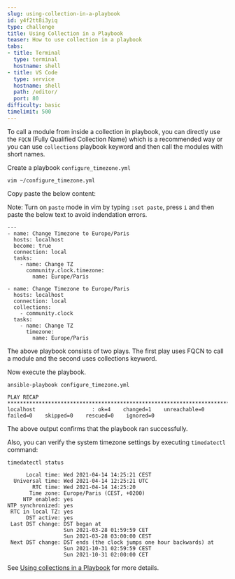 ```yaml
---
slug: using-collection-in-a-playbook
id: y4f2tt8i3yiq
type: challenge
title: Using Collection in a Playbook
teaser: How to use collection in a playbook
tabs:
- title: Terminal
  type: terminal
  hostname: shell
- title: VS Code
  type: service
  hostname: shell
  path: /editor/
  port: 80
difficulty: basic
timelimit: 500
---
```

To call a module from inside a collection in playbook, you can directly use the `FQCN` (Fully Qualified Collection Name) which is a recommended way or you can use `collections` playbook keyword and then call the modules with short names.

Create a playbook `configure_timezone.yml`

```
vim ~/configure_timezone.yml
```

Copy paste the below content:

Note: Turn on `paste` mode in vim by typing `:set paste`, press `i` and then paste the below text to avoid indendation errors.

```
---
- name: Change Timezone to Europe/Paris
  hosts: localhost
  become: true
  connection: local
  tasks:
    - name: Change TZ
      community.clock.timezone:
        name: Europe/Paris

- name: Change Timezone to Europe/Paris
  hosts: localhost
  connection: local
  collections:
    - community.clock
  tasks:
    - name: Change TZ
      timezone:
        name: Europe/Paris
```

The above playbook consists of two plays. The first play uses FQCN to call a module and the second uses collections keyword.

Now execute the playbook.

```
ansible-playbook configure_timezone.yml
```

```
PLAY RECAP **************************************************************************************************************************
localhost                  : ok=4    changed=1    unreachable=0    failed=0    skipped=0    rescued=0    ignored=0
```

The above output confirms that the playbook ran successfully.

Also, you can verify the system timezone settings by executing `timedatectl` command:

```
timedatectl status

      Local time: Wed 2021-04-14 14:25:21 CEST
  Universal time: Wed 2021-04-14 12:25:21 UTC
        RTC time: Wed 2021-04-14 14:25:20
       Time zone: Europe/Paris (CEST, +0200)
     NTP enabled: yes
NTP synchronized: yes
 RTC in local TZ: yes
      DST active: yes
 Last DST change: DST began at
                  Sun 2021-03-28 01:59:59 CET
                  Sun 2021-03-28 03:00:00 CEST
 Next DST change: DST ends (the clock jumps one hour backwards) at
                  Sun 2021-10-31 02:59:59 CEST
                  Sun 2021-10-31 02:00:00 CET
```

See [Using collections in a Playbook](https://docs.ansible.com/ansible/latest/user_guide/collections_using.html#using-collections-in-a-playbook) for more details.